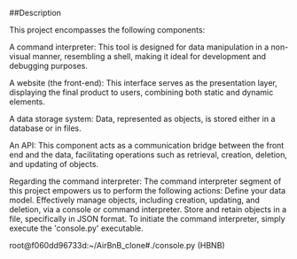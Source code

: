 ##Description

This project encompasses the following components:

A command interpreter: This tool is designed for data manipulation
  in a non-visual manner, resembling a shell,
   making it ideal for development and debugging purposes.

A website (the front-end):
	This interface serves as the presentation layer,
	displaying the final product to users,
	combining both static and dynamic elements.

A data storage system:
        Data, represented as objects,
	is stored either in a database or in files.

An API: This component acts as a communication bridge
        between the front end and the data,
	facilitating operations such as retrieval,
	creation, deletion, and updating of objects.

Regarding the command interpreter:
The command interpreter segment of this project empowers us to perform the following actions:
Define your data model.
Effectively manage objects, including creation, updating, and deletion, via a console or command interpreter.
Store and retain objects in a file, specifically in JSON format.
To initiate the command interpreter, simply execute the 'console.py' executable.

root@f060dd96733d:~/AirBnB_clone#./console.py
(HBNB)

